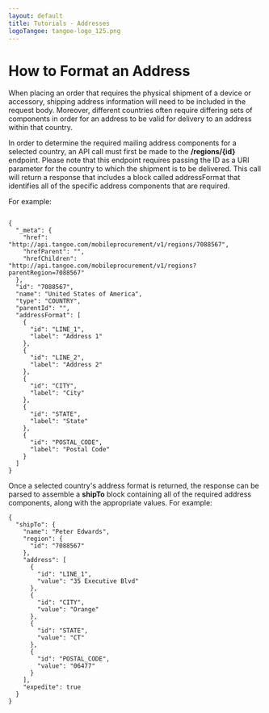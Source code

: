 ```yaml
---
layout: default
title: Tutorials - Addresses
logoTangoe: tangoe-logo_125.png
---
```



# How to Format an Address

When placing an order that requires the physical shipment of a device or accessory, shipping address information will need to be included in the request body. Moreover, different countries often require differing sets of components in order for an address to be valid for delivery to an address within that country.

In order to determine the required mailing address components for a selected country, an API call must first be made to the **/regions/{id}** endpoint. Please note that this endpoint requires passing the ID as a URI parameter for the country to which the shipment is to be delivered. This call will return a response that includes a block called addressFormat that identifies all of the specific address components that are required. 

For example:

```

{
  "_meta": {
    "href": "http://api.tangoe.com/mobileprocurement/v1/regions/7088567",
    "hrefParent": "",
    "hrefChildren": "http://api.tangoe.com/mobileprocurement/v1/regions?parentRegion=7088567"
  },
  "id": "7088567",
  "name": "United States of America",
  "type": "COUNTRY",
  "parentId": "",
  "addressFormat": [
    {
      "id": "LINE_1",
      "label": "Address 1"
    },
    {
      "id": "LINE_2",
      "label": "Address 2"
    },
    {
      "id": "CITY",
      "label": "City"
    },
    {
      "id": "STATE",
      "label": "State"
    },
    {
      "id": "POSTAL_CODE",
      "label": "Postal Code"
    }
  ]
}
```


Once a selected country's address format is returned, the response can be parsed to assemble a **shipTo** block containing all of the required address components, along with the appropriate values. For example:

```
{
  "shipTo": {  
    "name": "Peter Edwards",
    "region": { 
      "id": "7088567"
    },
    "address": [
      {
        "id": "LINE_1",
        "value": "35 Executive Blvd"
      },
      {
        "id": "CITY",
        "value": "Orange"
      },
      {
        "id": "STATE",
        "value": "CT"
      },
      {
        "id": "POSTAL_CODE",
        "value": "06477"
      }
    ],
    "expedite": true
  }
}

```
